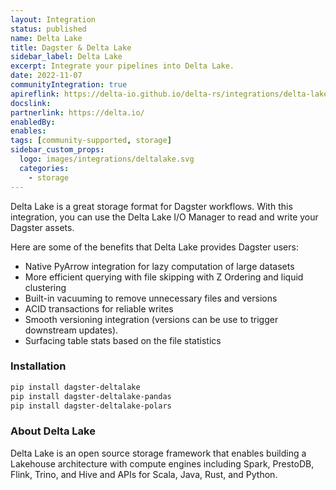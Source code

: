 ```yaml
---
layout: Integration
status: published
name: Delta Lake
title: Dagster & Delta Lake
sidebar_label: Delta Lake
excerpt: Integrate your pipelines into Delta Lake.
date: 2022-11-07
communityIntegration: true
apireflink: https://delta-io.github.io/delta-rs/integrations/delta-lake-dagster/
docslink:
partnerlink: https://delta.io/
enabledBy:
enables:
tags: [community-supported, storage]
sidebar_custom_props: 
  logo: images/integrations/deltalake.svg
  categories:
    - storage
---
```


Delta Lake is a great storage format for Dagster workflows. With this integration, you can use the Delta Lake I/O Manager to read and write your Dagster assets.

Here are some of the benefits that Delta Lake provides Dagster users:

- Native PyArrow integration for lazy computation of large datasets
- More efficient querying with file skipping with Z Ordering and liquid clustering
- Built-in vacuuming to remove unnecessary files and versions
- ACID transactions for reliable writes
- Smooth versioning integration (versions can be use to trigger downstream updates).
- Surfacing table stats based on the file statistics

### Installation

```bash
pip install dagster-deltalake
pip install dagster-deltalake-pandas
pip install dagster-deltalake-polars
```

### About Delta Lake

Delta Lake is an open source storage framework that enables building a Lakehouse architecture with compute engines including Spark, PrestoDB, Flink, Trino, and Hive and APIs for Scala, Java, Rust, and Python.
